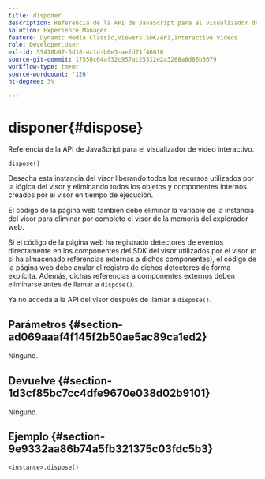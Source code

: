 ```yaml
---
title: disponer
description: Referencia de la API de JavaScript para el visualizador de vídeo interactivo.
solution: Experience Manager
feature: Dynamic Media Classic,Viewers,SDK/API,Interactive Videos
role: Developer,User
exl-id: 55418b97-3d18-4c1d-b0e3-aefd71f46616
source-git-commit: 17556c64af32c957ac25312e2a3288a8d86b5679
workflow-type: tm+mt
source-wordcount: '126'
ht-degree: 3%

---
```


# disponer{#dispose}

Referencia de la API de JavaScript para el visualizador de vídeo interactivo.

`dispose()`

Desecha esta instancia del visor liberando todos los recursos utilizados por la lógica del visor y eliminando todos los objetos y componentes internos creados por el visor en tiempo de ejecución.

El código de la página web también debe eliminar la variable de la instancia del visor para eliminar por completo el visor de la memoria del explorador web.

Si el código de la página web ha registrado detectores de eventos directamente en los componentes del SDK del visor utilizados por el visor (o si ha almacenado referencias externas a dichos componentes), el código de la página web debe anular el registro de dichos detectores de forma explícita. Además, dichas referencias a componentes externos deben eliminarse antes de llamar a `dispose()`.

Ya no acceda a la API del visor después de llamar a `dispose()`.

## Parámetros {#section-ad069aaaf4f145f2b50ae5ac89ca1ed2}

Ninguno.

## Devuelve {#section-1d3cf85bc7cc4dfe9670e038d02b9101}

Ninguno.

## Ejemplo {#section-9e9332aa86b74a5fb321375c03fdc5b3}

```
<instance>.dispose()
```

